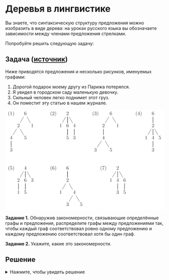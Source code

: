 # Деревья в лингвистике

Вы знаете, что синтаксическую структуру предложения можно изобразить в виде дерева: на уроках русского языка вы обозначаете зависимости между членами предложения стрелками.

Попробуйте решить следующую задачу:

## Задача ([источник](http://lingproblems.online/index.php?action=problem&pid=1359&vid=1359))

Ниже приводятся предложения и несколько рисунков, именуемых графами:

1. Дорогой подарок моему другу из Парижа потерялся.
2. Я увидел в городском саду маленькую девочку.
3. Сильный человек легко поднимет этот груз.
4. Он поместит эту статью в нашем журнале.

![](images/syntax_trees.png)

**Задание 1.** Обнаружив закономерности, связывающие определённые графы и предложения, распределите графы между предложениями так, чтобы каждый граф соответствовал ровно одному предложению и каждому предложению соответствовал хотя бы один граф.

**Задание 2.** Укажите, какие это закономерности.

## Решение

<details>

<summary>Нажмите, чтобы увидеть решение</summary>

Главное для решения этой задачи &mdash; догадаться, что рисунки изображают схематически (и приблизительно), как предложения устроены синтаксически, т. е. с точки зрения их сказуемых, подлежащих, дополнений и пр. Как дойти до этой мысли?

Прежде всего, на каждой схеме ровно 6 цифр, и в каждом предложении ровно 6 значимых слов, не считая предлогов. Исходя из того, что слова, возможно, пронумерованы по их порядку в предложении, можно задуматься над тем, почему только 2, 4, и 6 появляются на вершинах схем. Оказывается, что сказуемые в четырёх предложениях занимают как раз эти места: 2 в предложениях (2) и (4), 4 в предложении (3) и 6 в предложении (1). Всегда полезно начинать с тех явлений, которые встречаются только один раз. Только рисунок (5) имеет 4 на вершине. Если он соответствует предложению (3), то 2&ndash;1 соответствуют словам человек и сильный; 6&ndash;5 &mdash; словам груз и этот; 3 &mdash; слову легко. Очевидно, самая левая ветвь на каждом рисунке соответствует подлежащему, следующая ветвь &mdash; прямому дополнению, а самая правая ветвь &mdash; остальным словам. Если это верно, то рисунок (2) соответствует предложению (2), а рисунок (7) &mdash; предложению (4). 

Остаётся сообразить, почему 4 разных рисунка соответствуют одному и тому же предложению (6). Очевидно, его можно понять четырьмя разными способами. И, в самом деле, слово дорогой может означать прилагательное, описывающее ценность подарка, а может также означать ‘по пути’. Предложно-падежная форма из Парижа может относиться к слову подарок или к слову другу. И каждая из этих возможностей сочетается с каждой другой, что и даёт 4 возможности анализировать и понять это предложение. Так, рисунки (1) и (3) соответствуют значению ‘по пути’ для дорогой, а рисунки (4) и (6) значению ‘ценный’. Рисунки (1) и (4) относят из Парижа к слову подарок, а рисунки (3) и (6) &mdash; к слову друг.

</details>